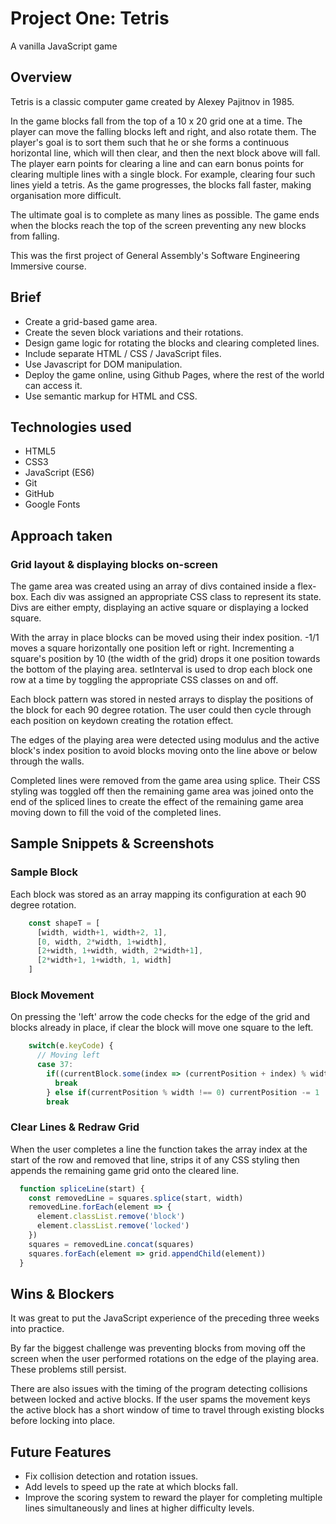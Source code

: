 # Project One: Tetris
A vanilla JavaScript game

## Overview
Tetris is a classic computer game created by Alexey Pajitnov in 1985.

In the game blocks fall from the top of a 10 x 20 grid one at a time. The player can move the falling blocks left and right, and also rotate them.
The player's goal is to sort them such that he or she forms a continuous horizontal line, which will then clear, and then 
the next block above will fall. The player earn points for clearing a line and can earn bonus points for clearing multiple lines with a single block. 
For example, clearing four such lines yield a tetris. As the game progresses, the blocks fall faster, making organisation more difficult.

The ultimate goal is to complete as many lines as possible. The game ends when the blocks reach the top of the screen preventing
any new blocks from falling.

This was the first project of General Assembly's Software Engineering Immersive course.

## Brief
* Create a grid-based game area.
* Create the seven block variations and their rotations.
* Design game logic for rotating the blocks and clearing completed lines.
* Include separate HTML / CSS / JavaScript files.
* Use Javascript for DOM manipulation.
* Deploy the game online, using Github Pages, where the rest of the world can access it.
* Use semantic markup for HTML and CSS.

## Technologies used
* HTML5
* CSS3
* JavaScript (ES6)
* Git
* GitHub
* Google Fonts

## Approach taken
### Grid layout & displaying blocks on-screen
The game area was created using an array of divs contained inside a flex-box. Each div was assigned an appropriate
CSS class to represent its state. Divs are either empty, displaying an active square or displaying a locked square.

With the array in place blocks can be moved using their index position. -1/1 moves a square horizontally one position left or
right. Incrementing a square's position by 10 (the width of the grid) drops it one position towards the bottom of the playing
area. setInterval is used to drop each block one row at a time by toggling the appropriate CSS classes on and off. 

Each block pattern was stored in nested arrays to display the positions of the block for each 90 degree rotation. The
user could then cycle through each position on keydown creating the rotation effect.

The edges of the playing area were detected using modulus and the active block's index position to avoid blocks moving onto the
line above or below through the walls. 

Completed lines were removed from the game area using splice. Their CSS styling was toggled off then the remaining game area
was joined onto the end of the spliced lines to create the effect of the remaining game area moving down to fill the void of
the completed lines.

## Sample Snippets & Screenshots
### Sample Block
Each block was stored as an array mapping its configuration at each 90 degree rotation.
```Javascript
    const shapeT = [
      [width, width+1, width+2, 1],
      [0, width, 2*width, 1+width],
      [2+width, 1+width, width, 2*width+1],
      [2*width+1, 1+width, 1, width]
    ]
```
### Block Movement
On pressing the 'left' arrow the code checks for the edge of the grid and blocks already in place, if clear the block will
move one square to the left.
```JavaScript
    switch(e.keyCode) {
      // Moving left
      case 37:
        if((currentBlock.some(index => (currentPosition + index) % width === 0)) || collisionLeft()) {
          break
        } else if(currentPosition % width !== 0) currentPosition -= 1
        break
```        
### Clear Lines & Redraw Grid
When the user completes a line the function takes the array index at the start of the row and removed that line, strips it of
any CSS styling then appends the remaining game grid onto the cleared line.
```Javascript
  function spliceLine(start) {
    const removedLine = squares.splice(start, width)
    removedLine.forEach(element => {
      element.classList.remove('block')
      element.classList.remove('locked')
    })
    squares = removedLine.concat(squares)
    squares.forEach(element => grid.appendChild(element))
  }
```


## Wins & Blockers
It was great to put the JavaScript experience of the preceding three weeks into practice.

By far the biggest challenge was preventing blocks from moving off the screen when the user performed rotations on the edge
of the playing area. These problems still persist.

There are also issues with the timing of the program detecting collisions between locked and active 
blocks. If the user spams the movement keys the active block has a short window of time to travel through existing blocks
before locking into place.

## Future Features
* Fix collision detection and rotation issues.
* Add levels to speed up the rate at which blocks fall.
* Improve the scoring system to reward the player for completing multiple lines simultaneously and lines at higher difficulty
levels.
